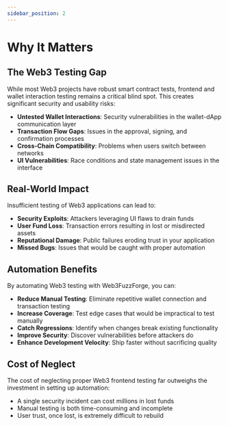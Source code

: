 ```yaml
---
sidebar_position: 2
---
```


# Why It Matters

## The Web3 Testing Gap

While most Web3 projects have robust smart contract tests, frontend and wallet interaction testing remains a critical blind spot. This creates significant security and usability risks:

- **Untested Wallet Interactions**: Security vulnerabilities in the wallet-dApp communication layer
- **Transaction Flow Gaps**: Issues in the approval, signing, and confirmation processes
- **Cross-Chain Compatibility**: Problems when users switch between networks
- **UI Vulnerabilities**: Race conditions and state management issues in the interface

## Real-World Impact

Insufficient testing of Web3 applications can lead to:

- **Security Exploits**: Attackers leveraging UI flaws to drain funds
- **User Fund Loss**: Transaction errors resulting in lost or misdirected assets
- **Reputational Damage**: Public failures eroding trust in your application
- **Missed Bugs**: Issues that would be caught with proper automation

## Automation Benefits

By automating Web3 testing with Web3FuzzForge, you can:

- **Reduce Manual Testing**: Eliminate repetitive wallet connection and transaction testing
- **Increase Coverage**: Test edge cases that would be impractical to test manually
- **Catch Regressions**: Identify when changes break existing functionality
- **Improve Security**: Discover vulnerabilities before attackers do
- **Enhance Development Velocity**: Ship faster without sacrificing quality

## Cost of Neglect

The cost of neglecting proper Web3 frontend testing far outweighs the investment in setting up automation:

- A single security incident can cost millions in lost funds
- Manual testing is both time-consuming and incomplete
- User trust, once lost, is extremely difficult to rebuild 